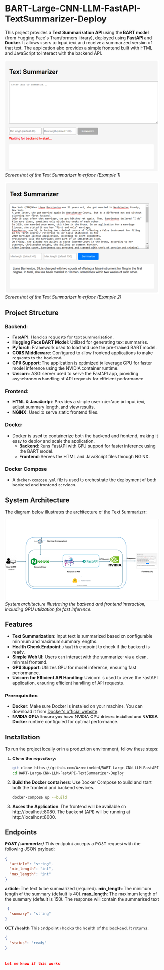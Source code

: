 # **BART-Large-CNN-LLM-FastAPI-TextSummarizer-Deploy**

This project provides a **Text Summarization API** using the **BART model** (from Hugging Face's Transformers library), deployed using **FastAPI** and **Docker**. It allows users to input text and receive a summarized version of that text. The application also provides a simple frontend built with HTML and JavaScript to interact with the backend API.

![UI Screenshot 1](https://github.com/AzzedineNed/BART-Large-CNN-LLM-FastAPI-TextSummarizer-Deploy/blob/master/screenshots/UI1.PNG)  
*Screenshot of the Text Summarizer Interface (Example 1)*

![UI Screenshot 2](https://github.com/AzzedineNed/BART-Large-CNN-LLM-FastAPI-TextSummarizer-Deploy/blob/master/screenshots/UI2.PNG)  
*Screenshot of the Text Summarizer Interface (Example 2)*

## **Project Structure**

### **Backend:**
- **FastAPI**: Handles requests for text summarization.
- **Hugging Face BART Model**: Utilized for generating text summaries.
- **PyTorch**: Framework used to load and use the pre-trained BART model.
- **CORS Middleware**: Configured to allow frontend applications to make requests to the backend.
- **GPU Support**: The application is optimized to leverage GPU for faster model inference using the NVIDIA container runtime.
- **Uvicorn**: ASGI server used to serve the FastAPI app, providing asynchronous handling of API requests for efficient performance.

### **Frontend:**
- **HTML & JavaScript**: Provides a simple user interface to input text, adjust summary length, and view results.
- **NGINX**: Used to serve static frontend files.

### **Docker**
- Docker is used to containerize both the backend and frontend, making it easy to deploy and scale the application.
  - **Backend**: Runs FastAPI with GPU support for faster inference using the BART model.
  - **Frontend**: Serves the HTML and JavaScript files through NGINX.

### **Docker Compose**
- A `docker-compose.yml` file is used to orchestrate the deployment of both backend and frontend services.

## **System Architecture**
The diagram below illustrates the architecture of the Text Summarizer:

![System Architecture Diagram](https://github.com/AzzedineNed/BART-Large-CNN-LLM-FastAPI-TextSummarizer-Deploy/blob/master/screenshots/Diagram.PNG)  
*System architecture illustrating the backend and frontend interaction, including GPU utilization for fast inference.*

## **Features**
- **Text Summarization**: Input text is summarized based on configurable minimum and maximum summary lengths.
- **Health Check Endpoint**: `/health` endpoint to check if the backend is ready.
- **Simple Web UI**: Users can interact with the summarizer via a clean, minimal frontend.
- **GPU Support**: Utilizes GPU for model inference, ensuring fast performance.
- **Uvicorn for Efficient API Handling**: Uvicorn is used to serve the FastAPI application, ensuring efficient handling of API requests.

### **Prerequisites**
- **Docker**: Make sure Docker is installed on your machine. You can download it from [Docker's official website](https://www.docker.com/products/docker-desktop).
- **NVIDIA GPU**: Ensure you have NVIDIA GPU drivers installed and **NVIDIA Docker** runtime configured for optimal performance.

## **Installation**

To run the project locally or in a production environment, follow these steps:

1. **Clone the repository**:
   ```bash
   git clone https://github.com/AzzedineNed/BART-Large-CNN-LLM-FastAPI-TextSummarizer-Deploy.git
   cd BART-Large-CNN-LLM-FastAPI-TextSummarizer-Deploy
   ```
2. **Build the Docker containers**:
   Use Docker Compose to build and start both the frontend and backend services.
   ```bash
   docker-compose up --build
   ```
3. **Acces the Application**:
   The frontend will be available on http://localhost:8080.
   The backend (API) will be running at http://localhost:8000.

## **Endpoints**
**POST /summerize/**
This endpoint accepts a POST request with the following JSON payload:
```json
{
  "article": "string",
  "min_length": "int",
  "max_length": "int"
}
```
**article**: The text to be summarized (required).
**min_length**: The minimum length of the summary (default is 40).
**max_length**: The maximum length of the summary (default is 150).
The response will contain the summarized text
```json
 {
  "summary": "string"
}
```
**GET /health**
This endpoint checks the health of the backend. It returns:
```json
{
  "status": "ready"
}


Let me know if this works!


   

   


